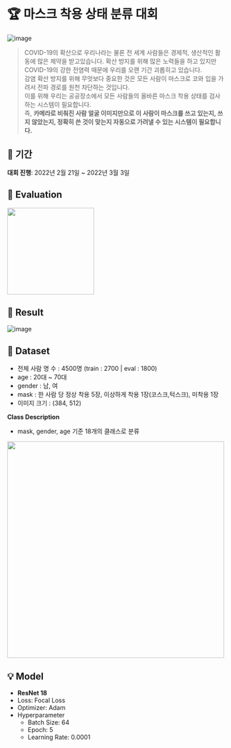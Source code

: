 # 🏆 마스크 착용 상태 분류 대회

![image](https://user-images.githubusercontent.com/91870042/156874151-4d1c362b-bae6-4781-8064-315d12d3ba60.png)

> COVID-19의 확산으로 우리나라는 물론 전 세계 사람들은 경제적, 생산적인 활동에 많은 제약을 받고있습니다. 확산 방지를 위해 많은 노력들을 하고 있지만 COVID-19의 강한 전염력 때문에 우리를 오랜 기간 괴롭히고 있습니다. </br>
> 감염 확산 방지를 위해 무엇보다 중요한 것은 모든 사람이 마스크로 코와 입을 가려서 전파 경로를 원천 차단하는 것입니다. </br>
> 이를 위해 우리는 공공장소에서 모든 사람들의 올바른 마스크 착용 상태를 검사하는 시스템이 필요합니다. </br>
> 즉, **카메라로 비춰진 사람 얼굴 이미지만으로 이 사람이 마스크를 쓰고 있는지, 쓰지 않았는지, 정확히 쓴 것이 맞는지 자동으로 가려낼 수 있는 시스템이 필요합니다.**

## 📅 기간
**대회 진행**: 2022년 2월 21일 ~ 2022년 3월 3일 


## 💯 Evaluation
<img src="https://user-images.githubusercontent.com/97524127/171376238-48e34af9-5dc1-4e00-8fe4-cc01ed81407d.png"  height="200"/>

## 🌟 Result
![image](https://user-images.githubusercontent.com/97524127/171377368-4aa70cec-f2e0-441f-a53c-405c6a42558d.png)

## 📁 Dataset   
- 전체 사람 명 수 : 4500명 (train : 2700 | eval : 1800)
- age : 20대 ~ 70대
- gender : 남, 여
- mask : 한 사람 당 정상 착용 5장, 이상하게 착용 1장(코스크,턱스크), 미착용 1장
- 이미지 크기 : (384, 512)

**Class Description**
- mask, gender, age 기준 18개의 클래스로 분류
<img src="https://user-images.githubusercontent.com/68593821/131881060-c6d16a84-1138-4a28-b273-418ea487548d.png" height="500"/>

## 💡 Model  
- **ResNet 18**
- Loss: Focal Loss
- Optimizer: Adam
- Hyperparameter
  - Batch Size: 64
  - Epoch: 5
  - Learning Rate: 0.0001
